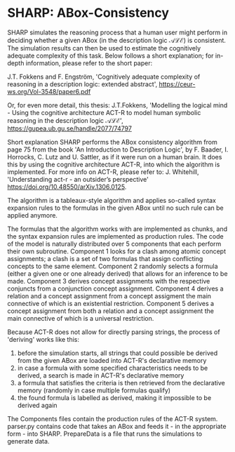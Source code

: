 # SHARP: ABox-Consistency
SHARP simulates the reasoning process that a human user might perform in deciding whether a given ABox (in the description logic 𝒜ℒℰ) is consistent.
The simulation results can then be used to estimate the cognitively adequate complexity of this task.
Below follows a short explanation; for in-depth information, please refer to the short paper:

J.T. Fokkens and F. Engström, 'Cognitively adequate complexity of reasoning in a description logic: extended abstract',
https://ceur-ws.org/Vol-3548/paper6.pdf

Or, for even more detail, this thesis:
J.T.Fokkens, 'Modelling the logical mind - Using the cognitive architecture ACT-R to model human symbolic reasoning in the description logic 𝒜ℒℰ',
https://gupea.ub.gu.se/handle/2077/74797

Short explanation
SHARP performs the ABox consistency algorithm from page 75 from the book 'An Introduction to Description Logic', by F. Baader, I. Horrocks, C. Lutz and U. Sattler, as if it were run on a human brain.
It does this by using the cognitive architecture ACT-R, into which the algorithm is implemented. For more info on ACT-R, please refer to: J. Whitehill, 'Understanding act-r - an outsider’s perspective'
https://doi.org/10.48550/arXiv.1306.0125.

The algorithm is a tableaux-style algorithm and applies so-called syntax expansion rules to the formulas in the given ABox until no such rule can be applied anymore.

The formulas that the algorithm works with are implemented as chunks, and the syntax expansion rules are implemented as production rules.
The code of the model is naturally distributed over 5 components that each perform their own subroutine.
Component 1 looks for a clash among atomic concept assignments; a clash is a set of two formulas that assign conflicting concepts to the same element.
Component 2 randomly selects a formula (either a given one or one already derived) that allows for an inference to be made.
Component 3 derives concept assignments with the respective conjuncts from a conjunction concept assignment.
Component 4 derives a relation and a concept assignment from a concept assigment the main connective of which is an existential restriction.
Component 5 derives a concept assignment from both a relation and a concept assignment the main connective of which is a universal restriction.

Because ACT-R does not allow for directly parsing strings, the process of 'deriving' works like this:
1. before the simulation starts, all strings that could possible be derived from the given ABox are loaded into ACT-R's declarative memory
2. in case a formula with some specified characteristics needs to be derived, a search is made in ACT-R's declarative memory
3. a formula that satisfies the criteria is then retrieved from the declarative memory (randomly in case multiple formulas qualify)
4. the found formula is labelled as derived, making it impossible to be derived again



The Components files contain the production rules of the ACT-R system.
parser.py contains code that takes an ABox and feeds it - in the appropriate form - into SHARP.
PrepareData is a file that runs the simulations to generate data.
